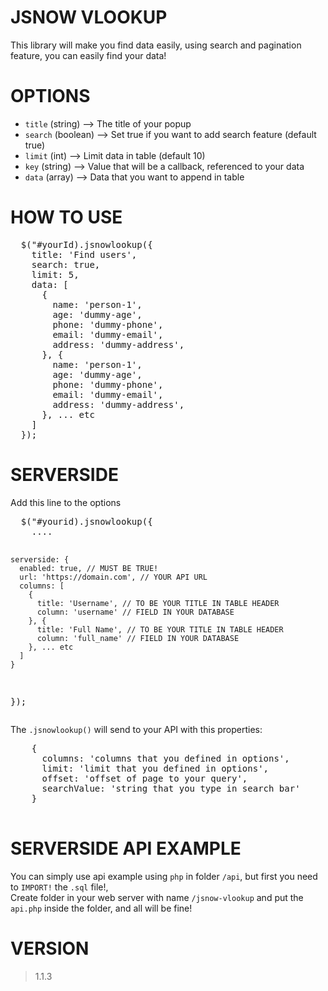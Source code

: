 # JSNOW VLOOKUP
<p>
  This library will make you find data easily, using search and pagination feature, you can easily find your data!
</p>

# OPTIONS
<ul>
  <li><code>title</code> (string) --> The title of your popup</li>
  <li><code>search</code> (boolean) --> Set true if you want to add search feature (default true)</li>
  <li><code>limit</code> (int) --> Limit data in table (default 10)</li>
  <li><code>key</code> (string) --> Value that will be a callback, referenced to your data</li>
  <li><code>data</code> (array) --> Data that you want to append in table</li>
</ul>

# HOW TO USE
<pre>
  $("#yourId).jsnowlookup({
    title: 'Find users',
    search: true,
    limit: 5,
    data: [
      {
        name: 'person-1',
        age: 'dummy-age',
        phone: 'dummy-phone',
        email: 'dummy-email',
        address: 'dummy-address',
      }, {
        name: 'person-1',
        age: 'dummy-age',
        phone: 'dummy-phone',
        email: 'dummy-email',
        address: 'dummy-address',
      }, ... etc
    ]
  });
</pre>

# SERVERSIDE
<p>
  Add this line to the options
<p>
<pre>
  $("#yourid).jsnowlookup({
    ....

    serverside: {
      enabled: true, // MUST BE TRUE!
      url: 'https://domain.com', // YOUR API URL
      columns: [
        {
          title: 'Username', // TO BE YOUR TITLE IN TABLE HEADER
          column: 'username' // FIELD IN YOUR DATABASE
        }, {
          title: 'Full Name', // TO BE YOUR TITLE IN TABLE HEADER
          column: 'full_name' // FIELD IN YOUR DATABASE
        }, ... etc
      ]
    }
  });
</pre>
<p>
  The <code>.jsnowlookup()</code> will send to your API with this properties:<br />
  <pre>
    {
      columns: 'columns that you defined in options',
      limit: 'limit that you defined in options',
      offset: 'offset of page to your query',
      searchValue: 'string that you type in search bar'
    }
  </pre>
</p>

# SERVERSIDE API EXAMPLE
<p>
  You can simply use api example using <code>php</code> in folder <code>/api</code>, but first you need to <code>IMPORT!</code> the <code>.sql</code> file!, <br />
  Create folder in your web server with name <code>/jsnow-vlookup</code> and put the <code>api.php</code> inside the folder, and all will be fine!
</p>

# VERSION
> 1.1.3